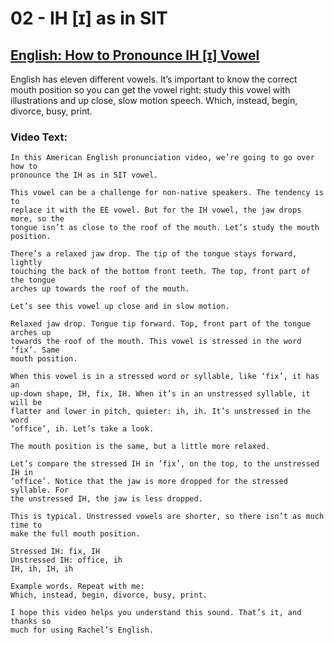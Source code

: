 # 02 - IH [ɪ] as in SIT

## [English: How to Pronounce IH [ɪ] Vowel](https://rachelsenglish.com/english-pronounce-ih-vowel/)

English has eleven different vowels. It’s important to know the correct mouth
position so you can get the vowel right:  study this vowel with illustrations
and up close, slow motion speech.  Which, instead, begin, divorce, busy, print.

### Video Text:
```
In this American English pronunciation video, we’re going to go over how to
pronounce the IH as in SIT vowel.

This vowel can be a challenge for non-native speakers. The tendency is to
replace it with the EE vowel. But for the IH vowel, the jaw drops more, so the
tongue isn’t as close to the roof of the mouth. Let’s study the mouth position.

There’s a relaxed jaw drop. The tip of the tongue stays forward, lightly
touching the back of the bottom front teeth. The top, front part of the tongue
arches up towards the roof of the mouth.

Let’s see this vowel up close and in slow motion.

Relaxed jaw drop. Tongue tip forward. Top, front part of the tongue arches up
towards the roof of the mouth. This vowel is stressed in the word ‘fix’. Same
mouth position.

When this vowel is in a stressed word or syllable, like ‘fix’, it has an
up-down shape, IH, fix, IH. When it’s in an unstressed syllable, it will be
flatter and lower in pitch, quieter: ih, ih. It’s unstressed in the word
‘office’, ih. Let’s take a look.

The mouth position is the same, but a little more relaxed.

Let’s compare the stressed IH in ‘fix’, on the top, to the unstressed IH in
‘office’. Notice that the jaw is more dropped for the stressed syllable. For
the unstressed IH, the jaw is less dropped.

This is typical. Unstressed vowels are shorter, so there isn’t as much time to
make the full mouth position.

Stressed IH: fix, IH
Unstressed IH: office, ih
IH, ih, IH, ih

Example words. Repeat with me:
Which, instead, begin, divorce, busy, print.

I hope this video helps you understand this sound. That’s it, and thanks so
much for using Rachel’s English.
```
